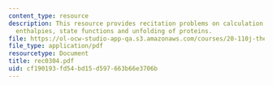```yaml
---
content_type: resource
description: This resource provides recitation problems on calculation of reaction
  enthalpies, state functions and unfolding of proteins.
file: https://ol-ocw-studio-app-qa.s3.amazonaws.com/courses/20-110j-thermodynamics-of-biomolecular-systems-fall-2005/cf190193fd54bd15d597663b66e3706b_rec0304.pdf
file_type: application/pdf
resourcetype: Document
title: rec0304.pdf
uid: cf190193-fd54-bd15-d597-663b66e3706b
---
```

